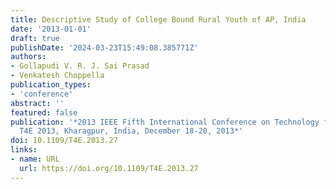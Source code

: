 ```yaml
---
title: Descriptive Study of College Bound Rural Youth of AP, India
date: '2013-01-01'
draft: true
publishDate: '2024-03-23T15:49:08.385771Z'
authors:
- Gollapudi V. R. J. Sai Prasad
- Venkatesh Choppella
publication_types:
- 'conference'
abstract: ''
featured: false
publication: '*2013 IEEE Fifth International Conference on Technology for Education,
  T4E 2013, Kharagpur, India, December 18-20, 2013*'
doi: 10.1109/T4E.2013.27
links:
- name: URL
  url: https://doi.org/10.1109/T4E.2013.27
---
```


